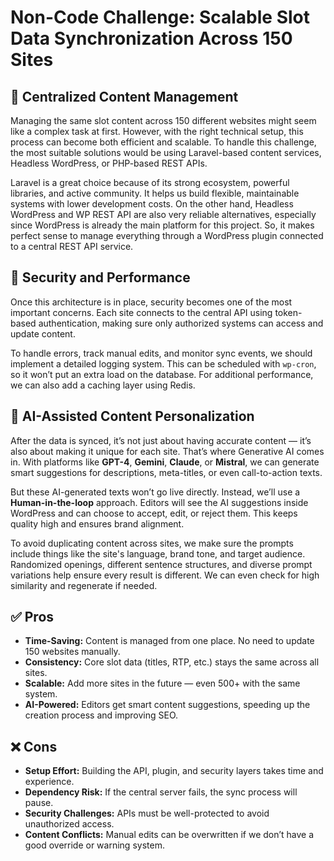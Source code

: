 

# Non-Code Challenge: Scalable Slot Data Synchronization Across 150 Sites

## 🔄 Centralized Content Management

Managing the same slot content across 150 different websites might seem like a complex task at first. However, with the right technical setup, this process can become both efficient and scalable. To handle this challenge, the most suitable solutions would be using Laravel-based content services, Headless WordPress, or PHP-based REST APIs.

Laravel is a great choice because of its strong ecosystem, powerful libraries, and active community. It helps us build flexible, maintainable systems with lower development costs. On the other hand, Headless WordPress and WP REST API are also very reliable alternatives, especially since WordPress is already the main platform for this project. So, it makes perfect sense to manage everything through a WordPress plugin connected to a central REST API service.

## 🔐 Security and Performance

Once this architecture is in place, security becomes one of the most important concerns. Each site connects to the central API using token-based authentication, making sure only authorized systems can access and update content.

To handle errors, track manual edits, and monitor sync events, we should implement a detailed logging system. This can be scheduled with `wp-cron`, so it won’t put an extra load on the database. For additional performance, we can also add a caching layer using Redis.

## 🤖 AI-Assisted Content Personalization

After the data is synced, it’s not just about having accurate content — it’s also about making it unique for each site. That’s where Generative AI comes in. With platforms like **GPT-4**, **Gemini**, **Claude**, or **Mistral**, we can generate smart suggestions for descriptions, meta-titles, or even call-to-action texts.

But these AI-generated texts won’t go live directly. Instead, we’ll use a **Human-in-the-loop** approach. Editors will see the AI suggestions inside WordPress and can choose to accept, edit, or reject them. This keeps quality high and ensures brand alignment.

To avoid duplicating content across sites, we make sure the prompts include things like the site's language, brand tone, and target audience. Randomized openings, different sentence structures, and diverse prompt variations help ensure every result is different. We can even check for high similarity and regenerate if needed.

## ✅ Pros

- **Time-Saving:** Content is managed from one place. No need to update 150 websites manually.  
- **Consistency:** Core slot data (titles, RTP, etc.) stays the same across all sites.  
- **Scalable:** Add more sites in the future — even 500+ with the same system.  
- **AI-Powered:** Editors get smart content suggestions, speeding up the creation process and improving SEO.

## ❌ Cons

- **Setup Effort:** Building the API, plugin, and security layers takes time and experience.  
- **Dependency Risk:** If the central server fails, the sync process will pause.  
- **Security Challenges:** APIs must be well-protected to avoid unauthorized access.  
- **Content Conflicts:** Manual edits can be overwritten if we don’t have a good override or warning system.